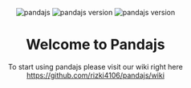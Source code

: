 <p align='center'>
<img src="https://api.developeridn.com/images/media/pandajs[2].png" alt="pandajs">
<img src="https://img.shields.io/badge/version-0.0.2-green.svg" alt="pandajs version"/>
<img src="https://img.shields.io/badge/LICENCE-MIT-blue.svg" alt="pandajs version"/>
</p>
<h1 align='center'>Welcome to Pandajs</h1>
<p align='center'>To start using pandajs please visit our wiki right here
  <br/>
  <a href='https://github.com/rizki4106/pandajs/wiki' target='_blank'>https://github.com/rizki4106/pandajs/wiki</a>
</p>
